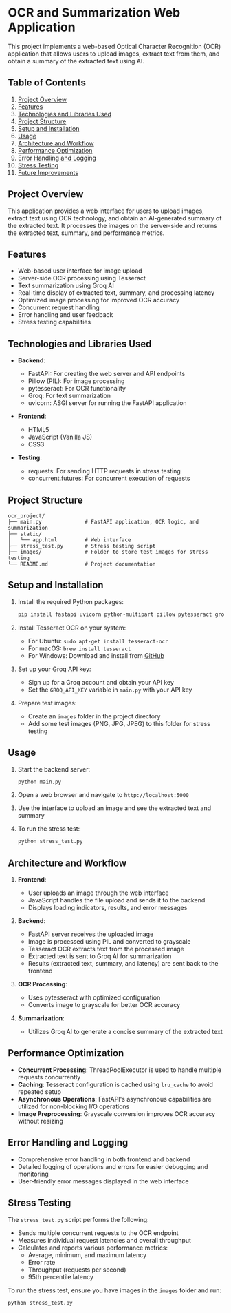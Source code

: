 # OCR and Summarization Web Application

This project implements a web-based Optical Character Recognition (OCR) application that allows users to upload images, extract text from them, and obtain a summary of the extracted text using AI.

## Table of Contents

1. [Project Overview](#project-overview)
2. [Features](#features)
3. [Technologies and Libraries Used](#technologies-and-libraries-used)
4. [Project Structure](#project-structure)
5. [Setup and Installation](#setup-and-installation)
6. [Usage](#usage)
7. [Architecture and Workflow](#architecture-and-workflow)
8. [Performance Optimization](#performance-optimization)
9. [Error Handling and Logging](#error-handling-and-logging)
10. [Stress Testing](#stress-testing)
11. [Future Improvements](#future-improvements)

## Project Overview

This application provides a web interface for users to upload images, extract text using OCR technology, and obtain an AI-generated summary of the extracted text. It processes the images on the server-side and returns the extracted text, summary, and performance metrics.

## Features

- Web-based user interface for image upload
- Server-side OCR processing using Tesseract
- Text summarization using Groq AI
- Real-time display of extracted text, summary, and processing latency
- Optimized image processing for improved OCR accuracy
- Concurrent request handling
- Error handling and user feedback
- Stress testing capabilities

## Technologies and Libraries Used

- **Backend**:
  - FastAPI: For creating the web server and API endpoints
  - Pillow (PIL): For image processing
  - pytesseract: For OCR functionality
  - Groq: For text summarization
  - uvicorn: ASGI server for running the FastAPI application

- **Frontend**:
  - HTML5
  - JavaScript (Vanilla JS)
  - CSS3

- **Testing**:
  - requests: For sending HTTP requests in stress testing
  - concurrent.futures: For concurrent execution of requests

## Project Structure

```
ocr_project/
├── main.py              # FastAPI application, OCR logic, and summarization
├── static/
│   └── app.html         # Web interface
├── stress_test.py       # Stress testing script
├── images/              # Folder to store test images for stress testing
└── README.md            # Project documentation
```

## Setup and Installation

1. Install the required Python packages:
   ```bash
   pip install fastapi uvicorn python-multipart pillow pytesseract groq requests
   ```

2. Install Tesseract OCR on your system:
   - For Ubuntu: `sudo apt-get install tesseract-ocr`
   - For macOS: `brew install tesseract`
   - For Windows: Download and install from [GitHub](https://github.com/UB-Mannheim/tesseract/wiki)

3. Set up your Groq API key:
   - Sign up for a Groq account and obtain your API key
   - Set the `GROQ_API_KEY` variable in `main.py` with your API key

4. Prepare test images:
   - Create an `images` folder in the project directory
   - Add some test images (PNG, JPG, JPEG) to this folder for stress testing

## Usage

1. Start the backend server:
   ```bash
   python main.py
   ```

2. Open a web browser and navigate to `http://localhost:5000`

3. Use the interface to upload an image and see the extracted text and summary

4. To run the stress test:
   ```bash
   python stress_test.py
   ```

## Architecture and Workflow

1. **Frontend**:
   - User uploads an image through the web interface
   - JavaScript handles the file upload and sends it to the backend
   - Displays loading indicators, results, and error messages

2. **Backend**:
   - FastAPI server receives the uploaded image
   - Image is processed using PIL and converted to grayscale
   - Tesseract OCR extracts text from the processed image
   - Extracted text is sent to Groq AI for summarization
   - Results (extracted text, summary, and latency) are sent back to the frontend

3. **OCR Processing**:
   - Uses pytesseract with optimized configuration
   - Converts image to grayscale for better OCR accuracy

4. **Summarization**:
   - Utilizes Groq AI to generate a concise summary of the extracted text

## Performance Optimization

- **Concurrent Processing**: ThreadPoolExecutor is used to handle multiple requests concurrently
- **Caching**: Tesseract configuration is cached using `lru_cache` to avoid repeated setup
- **Asynchronous Operations**: FastAPI's asynchronous capabilities are utilized for non-blocking I/O operations
- **Image Preprocessing**: Grayscale conversion improves OCR accuracy without resizing

## Error Handling and Logging

- Comprehensive error handling in both frontend and backend
- Detailed logging of operations and errors for easier debugging and monitoring
- User-friendly error messages displayed in the web interface

## Stress Testing

The `stress_test.py` script performs the following:

- Sends multiple concurrent requests to the OCR endpoint
- Measures individual request latencies and overall throughput
- Calculates and reports various performance metrics:
  - Average, minimum, and maximum latency
  - Error rate
  - Throughput (requests per second)
  - 95th percentile latency

To run the stress test, ensure you have images in the `images` folder and run:
```bash
python stress_test.py
```

